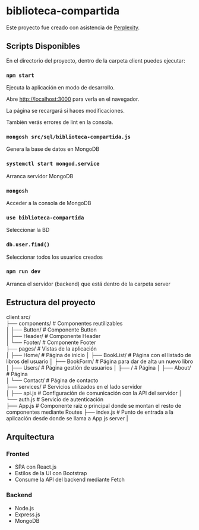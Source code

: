# biblioteca-compartida

Este proyecto fue creado con asistencia de [Perplexity](https://www.perplexity.ai/).

## Scripts Disponibles

En el directorio del proyecto, dentro de la carpeta client puedes ejecutar:

### `npm start`

Ejecuta la aplicación en modo de desarrollo.

Abre [http://localhost:3000](http://localhost:3000) para verla en el navegador.

La página se recargará si haces modificaciones.

También verás errores de lint en la consola.

### `mongosh src/sql/biblioteca-compartida.js`

Genera la base de datos en MongoDB

### `systemctl start mongod.service`

Arranca servidor MongoDB

### `mongosh`
Acceder a la consola de MongoDB
### `use biblioteca-compartida`
Seleccionar la BD
### `db.user.find()`
Seleccionar todos los usuarios creados

### `npm run dev`

Arranca el servidor (backend) que está dentro de la carpeta server

## Estructura del proyecto
client
    src/  
    ├── components/       # Componentes reutilizables  
    │   ├── Button/       # Componente Button  
    │   ├── Header/       # Componente Header  
    │   └── Footer/       # Componente Footer  
    ├── pages/            # Vistas de la aplicación  
    │   ├── Home/         # Página de inicio
    │   ├── BookList/     # Página con el listado de libros del usuario
    │   ├── BookForm/     # Página para dar de alta un nuevo libro 
    │   ├── Users/        # Página gestión de usuarios
    │   ├── /             # Página 
    │   ├── About/        # Página   
    │   └── Contact/      # Página de contacto  
    ├── services/         # Servicios utilizados en el lado servidor  
    │   ├── api.js        # Configuración de comunicación con la API del servidor
    │   └── auth.js       # Servicio de autenticación  
    ├── App.js            # Componente raiz o principal donde se montan el resto de componentes mediante Routes 
    ├── index.js          # Punto de entrada a la aplicación desde donde se llama a App.js 
server
    |

## Arquitectura
### Fronted
* SPA con React.js
* Estilos de la UI con Bootstrap
* Consume la API del backend mediante Fetch
### Backend
* Node.js
* Express.js
* MongoDB
